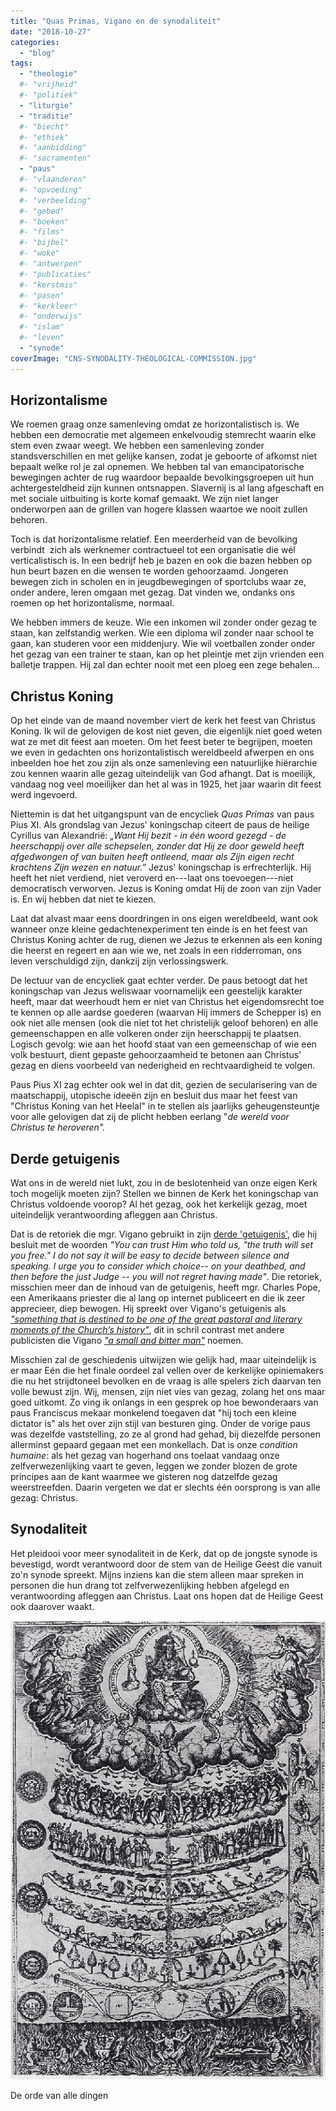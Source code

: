 ```yaml
---
title: "Quas Primas, Vigano en de synodaliteit"
date: "2018-10-27"
categories: 
  - "blog"
tags:
  - "theologie"
  #- "vrijheid"
  #- "politiek"
  - "liturgie"
  - "traditie"
  #- "biecht"
  #- "ethiek"
  #- "aanbidding"
  #- "sacramenten"
  - "paus"
  #- "vlaanderen"
  #- "opvoeding"
  #- "verbeelding"
  #- "gebed"
  #- "boeken"
  #- "films"
  #- "bijbel"
  #- "woke"
  #- "antwerpen"
  #- "publicaties"
  #- "kerstmis"
  #- "pasen"
  #- "kerkleer"
  #- "onderwijs"
  #- "islam"
  #- "leven"
  - "synode"
coverImage: "CNS-SYNODALITY-THEOLOGICAL-COMMISSION.jpg"
---
```


## Horizontalisme  

We roemen graag onze samenleving omdat ze horizontalistisch is. We hebben een democratie met algemeen enkelvoudig stemrecht waarin elke stem even zwaar weegt. We hebben een samenleving zonder standsverschillen en met gelijke kansen, zodat je geboorte of afkomst niet bepaalt welke rol je zal opnemen. We hebben tal van emancipatorische bewegingen achter de rug waardoor bepaalde bevolkingsgroepen uit hun achtergesteldheid zijn kunnen ontsnappen. Slavernij is al lang afgeschaft en met sociale uitbuiting is korte komaf gemaakt. We zijn niet langer onderworpen aan de grillen van hogere klassen waartoe we nooit zullen behoren.  

Toch is dat horizontalisme relatief. Een meerderheid van de bevolking verbindt  zich als werknemer contractueel tot een organisatie die wél verticalistisch is. In een bedrijf heb je bazen en ook die bazen hebben op hun beurt bazen en die wensen te worden gehoorzaamd. Jongeren bewegen zich in scholen en in jeugdbewegingen of sportclubs waar ze, onder andere, leren omgaan met gezag. Dat vinden we, ondanks ons roemen op het horizontalisme, normaal.  

We hebben immers de keuze. Wie een inkomen wil zonder onder gezag te staan, kan zelfstandig werken. Wie een diploma wil zonder naar school te gaan, kan studeren voor een middenjury. Wie wil voetballen zonder onder het gezag van een trainer te staan, kan op het pleintje met zijn vrienden een balletje trappen. Hij zal dan echter nooit met een ploeg een zege behalen…  

## Christus Koning  

Op het einde van de maand november viert de kerk het feest van Christus Koning. Ik wil de gelovigen de kost niet geven, die eigenlijk niet goed weten wat ze met dit feest aan moeten. Om het feest beter te begrijpen, moeten we even in gedachten ons horizontalistisch wereldbeeld afwerpen en ons inbeelden hoe het zou zijn als onze samenleving een natuurlijke hiërarchie zou kennen waarin alle gezag uiteindelijk van God afhangt. Dat is moeilijk, vandaag nog veel moeilijker dan het al was in 1925, het jaar waarin dit feest werd ingevoerd.  

Niettemin is dat het uitgangspunt van de encycliek _Quas Primas_ van paus Pius XI. Als grondslag van Jezus' koningschap citeert de paus de heilige Cyrillus van Alexandrië: _„Want Hij bezit - in één woord gezegd - de heerschappij over alle schepselen, zonder dat Hij ze door geweld heeft afgedwongen of van buiten heeft ontleend, maar als Zijn eigen recht krachtens Zijn wezen en natuur.”_ Jezus' koningschap is erfrechterlijk. Hij heeft het niet verdiend, niet veroverd en---laat ons toevoegen---niet democratisch verworven. Jezus is Koning omdat Hij de zoon van zijn Vader is. En wij hebben dat niet te kiezen.  

Laat dat alvast maar eens doordringen in ons eigen wereldbeeld, want ook wanneer onze kleine gedachtenexperiment ten einde is en het feest van Christus Koning achter de rug, dienen we Jezus te erkennen als een koning die heerst en regeert en aan wie we, net zoals in een ridderroman, ons leven verschuldigd zijn, dankzij zijn verlossingswerk.  

De lectuur van de encycliek gaat echter verder. De paus betoogt dat het koningschap van Jezus weliswaar voornamelijk een geestelijk karakter heeft, maar dat weerhoudt hem er niet van Christus het eigendomsrecht toe te kennen op alle aardse goederen (waarvan Hij immers de Schepper is) en ook niet alle mensen (ook die niet tot het christelijk geloof behoren) en alle gemeenschappen en alle volkeren onder zijn heerschappij te plaatsen. Logisch gevolg: wie aan het hoofd staat van een gemeenschap of wie een volk bestuurt, dient gepaste gehoorzaamheid te betonen aan Christus' gezag en diens voorbeeld van nederigheid en rechtvaardigheid te volgen.  

Paus Pius XI zag echter ook wel in dat dit, gezien de secularisering van de maatschappij, utopische ideeën zijn en besluit dus maar het feest van "Christus Koning van het Heelal" in te stellen als jaarlijks geheugensteuntje voor alle gelovigen dat zij de plicht hebben eerlang "_de wereld voor Christus te heroveren"._

## Derde getuigenis  

Wat ons in de wereld niet lukt, zou in de beslotenheid van onze eigen Kerk toch mogelijk moeten zijn? Stellen we binnen de Kerk het koningschap van Christus voldoende voorop? Al het gezag, ook het kerkelijk gezag, moet uiteindelijk verantwoording afleggen aan Christus.  

Dat is de retoriek die mgr. Vigano gebruikt in zijn [derde 'getuigenis'](https://www.lifesitenews.com/news/archbishop-viganos-third-testimony), die hij besluit met de woorden _"You can trust Him who told us, "the truth will set you free." I do not say it will be easy to decide between silence and speaking. I urge you to consider which choice-- on your deathbed, and then before the just Judge -- you will not regret having made"_. Die retoriek, misschien meer dan de inhoud van de getuigenis, heeft mgr. Charles Pope, een Amerikaans priester die al lang op internet publiceert en die ik zeer apprecieer, diep bewogen. Hij spreekt over Vigano's getuigenis als [_"something that is destined to be one of the great pastoral and literary moments of the Church’s history"_](http://www.ncregister.com/blog/msgr-pope/reflections-on-archbishop-viganos-courageous-third-letter), dit in schril contrast met andere publicisten die Vigano [_"a small and bitter man"_](https://www.ncronline.org/news/accountability/distinctly-catholic/vigan-s-third-screed-unintentionally-reveals-his-true) noemen.  

Misschien zal de geschiedenis uitwijzen wie gelijk had, maar uiteindelijk is er maar Eén die het finale oordeel zal vellen over de kerkelijke opiniemakers die nu het strijdtoneel bevolken en de vraag is alle spelers zich daarvan ten volle bewust zijn. Wij, mensen, zijn niet vies van gezag, zolang het ons maar goed uitkomt. Zo ving ik onlangs in een gesprek op hoe bewonderaars van paus Franciscus mekaar monkelend toegaven dat "hij toch een kleine dictator is" als het over zijn stijl van besturen ging. Onder de vorige paus was dezelfde vaststelling, zo ze al grond had gehad, bij diezelfde personen allerminst gepaard gegaan met een monkellach. Dat is onze _condition humaine_: als het gezag van hogerhand ons toelaat vandaag onze zelfverwezenlijking vaart te geven, leggen we zonder blozen de grote principes aan de kant waarmee we gisteren nog datzelfde gezag weerstreefden. Daarin vergeten we dat er slechts één oorsprong is van alle gezag: Christus.  

## Synodaliteit

Het pleidooi voor meer synodaliteit in de Kerk, dat op de jongste synode is bevestigd, wordt verantwoord door de stem van de Heilige Geest die vanuit zo'n synode spreekt. Mijns inziens kan die stem alleen maar spreken in personen die hun drang tot zelfverwezenlijking hebben afgelegd en verantwoording afleggen aan Christus. Laat ons hopen dat de Heilige Geest ook daarover waakt.  

![](images/Great_Chain_of_Being_2.png)

De orde van alle dingen
